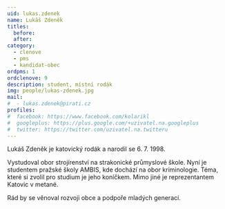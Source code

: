 ```yaml
---
uid: lukas.zdenek
name: Lukáš Zdeněk
titles:
  before:
  after:
category:
  - clenove
  - pms
  - kandidat-obec
ordpms: 1
ordclenove: 9
description: student, místní rodák
img: people/lukas-zdenek.jpg 
mail:
#  - lukas.zdenek@pirati.cz
profiles:
#  facebook: https://www.facebook.com/kolarikl
#  googleplus: https://plus.google.com/+uzivatel.na.googleplus
#  twitter: https://twitter.com/uzivatel.na.twitteru
---
```


Lukáš Zdeněk je katovický rodák a narodil se 6. 7. 1998.

Vystudoval obor strojírenství na strakonické průmyslové škole. Nyní je studentem pražské školy AMBIS, kde dochází na obor kriminologie. Téma, které si zvolil pro studium je jeho koníčkem. Mimo jiné je reprezentantem Katovic v metané.

Rád by se věnoval rozvoji obce a podpoře mladých generací.
